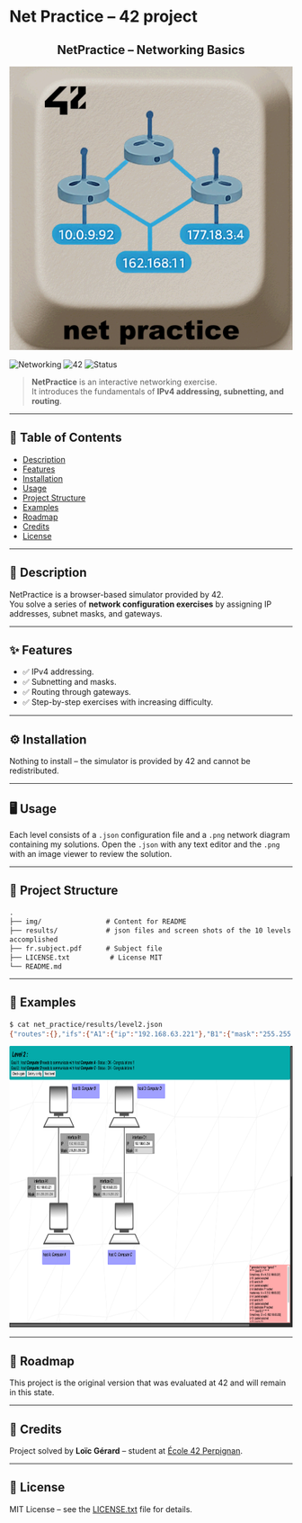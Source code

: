 # Net Practice – 42 project

<div align="center">
  <h2>NetPractice – Networking Basics</h2>
  <img src="./img/net_practice.png"/>
  <br>
</div>

![Networking](https://img.shields.io/badge/topic-Networking-blue)
![42](https://img.shields.io/badge/school-42-black)
![Status](https://img.shields.io/badge/status-completed-brightgreen)

> **NetPractice** is an interactive networking exercise.  
> It introduces the fundamentals of **IPv4 addressing, subnetting, and routing**.

---

## 📖 Table of Contents
- [Description](#-description)
- [Features](#-features)
- [Installation](#%EF%B8%8F-installation)
- [Usage](#-usage)
- [Project Structure](#-project-structure)
- [Examples](#-examples)
- [Roadmap](#-roadmap)
- [Credits](#-credits)
- [License](#-license)

---

## 📝 Description
NetPractice is a browser-based simulator provided by 42.  
You solve a series of **network configuration exercises** by assigning IP addresses, subnet masks, and gateways.  

---

## ✨ Features
- ✅ IPv4 addressing.  
- ✅ Subnetting and masks.  
- ✅ Routing through gateways.  
- ✅ Step-by-step exercises with increasing difficulty.  

---

## ⚙️ Installation
Nothing to install – the simulator is provided by 42 and cannot be redistributed.

---

## 🖥 Usage

Each level consists of a `.json` configuration file and a `.png` network diagram containing my solutions.
Open the `.json` with any text editor and the `.png` with an image viewer to review the solution.

---

## 📂 Project Structure

```
.
├── img/                # Content for README
├── results/            # json files and screen shots of the 10 levels accomplished
├── fr.subject.pdf      # Subject file
├── LICENSE.txt          # License MIT
└── README.md
```

---

## 🔎 Examples

```bash
$ cat net_practice/results/level2.json
{"routes":{},"ifs":{"A1":{"ip":"192.168.63.221"},"B1":{"mask":"255.255.255.224"},"C1":{"ip":"192.168.63.253"},"D1":{"ip":"192.168.63.254"}}}%
```

<img src="./results/level2.png" height="500"/>

---

## 🚀 Roadmap
This project is the original version that was evaluated at 42 and will remain in this state.  

---
## 👤 Credits
Project solved by **Loïc Gérard** – student at [École 42 Perpignan](https://42perpignan.fr).  

---

## 📜 License
MIT License – see the [LICENSE.txt](./LICENSE.txt) file for details.
